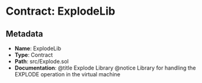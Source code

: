 # Contract: ExplodeLib

## Metadata

- **Name**: ExplodeLib
- **Type**: Contract
- **Path**: src/Explode.sol
- **Documentation**: @title Explode Library
   @notice Library for handling the EXPLODE operation in the virtual machine
